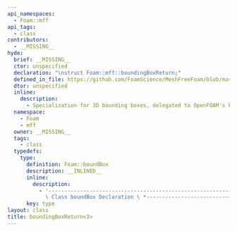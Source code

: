 ```yaml
---
api_namespaces:
  - Foam::mff
api_tags:
  - class
contributors:
  - __MISSING__
hyde:
  brief: __MISSING__
  ctor: unspecified
  declaration: "\nstruct Foam::mff::boundingBoxReturn;"
  defined_in_file: https://github.com/FoamScience/MeshFreeFoam/blob/master/src/meshfree/shapes/basicShape/basicShape.H
  dtor: unspecified
  inline:
    description:
      - Specialization for 3D bounding boxes, delegated to OpenFOAM's boundingBox
  namespace:
    - Foam
    - mff
  owner: __MISSING__
  tags:
    - class
  typedefs:
    type:
      definition: Foam::boundBox
      description: __INLINED__
      inline:
        description:
          - '---------------------------------------------------------------------------*
            \ Class boundBox Declaration \ *---------------------------------------------------------------------------'
      key: type
layout: class
title: boundingBoxReturn<3>
---
```

